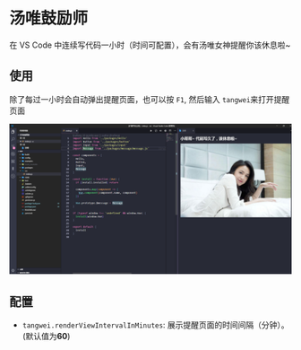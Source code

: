 # 汤唯鼓励师

在 VS Code 中连续写代码一小时（时间可配置），会有汤唯女神提醒你该休息啦~


## 使用

除了每过一小时会自动弹出提醒页面，也可以按 `F1`, 然后输入 `tangwei`来打开提醒页面

![usage](images/readme.png)

## 配置

* `tangwei.renderViewIntervalInMinutes`: 展示提醒页面的时间间隔（分钟）。 (默认值为**60**)
